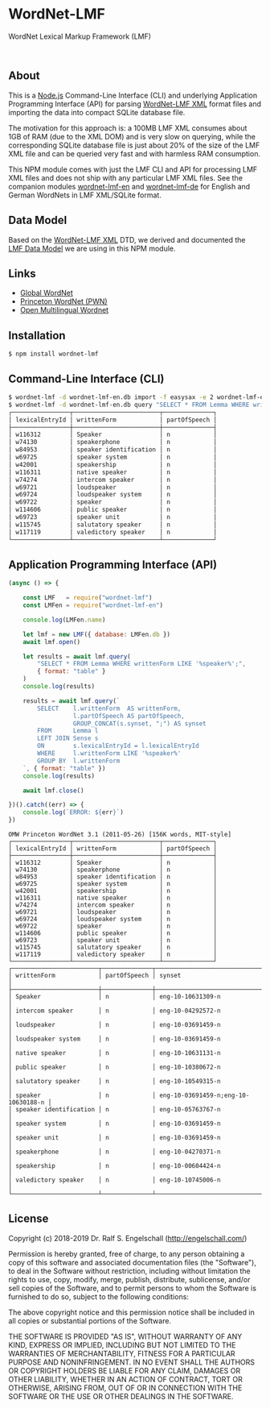 
WordNet-LMF
===========

WordNet Lexical Markup Framework (LMF)

<p/>
<img src="https://nodei.co/npm/wordnet-lmf.png?downloads=true&stars=true" alt=""/>

<p/>
<img src="https://david-dm.org/rse/wordnet-lmf.png" alt=""/>

About
-----

This is a [Node.js](https://nodejs.org) Command-Line Interface (CLI)
and underlying Application Programming Interface (API) for parsing
[WordNet-LMF XML](https://github.com/globalwordnet/schemas) format files
and importing the data into compact SQLite database file.

The motivation for this approach is: a 100MB LMF XML consumes about
1GB of RAM (due to the XML DOM) and is very slow on querying, while
the corresponding SQLite database file is just about 20% of the size
of the LMF XML file and can be queried very fast and with harmless RAM
consumption.

This NPM module comes with just the LMF CLI and API for processing LMF
XML files and does not ship with any particular LMF XML files. See the
companion modules [wordnet-lmf-en](https://npmjs.com/wordnet-lmf-en)
and [wordnet-lmf-de](https://npmjs.com/wordnet-lmf-de) for English and
German WordNets in LMF XML/SQLite format.

Data Model
----------

Based on the [WordNet-LMF XML](https://github.com/globalwordnet/schemas) DTD,
we derived and documented the [LMF Data Model](wordnet-lmf-dm.pdf) we are using in
this NPM module.

Links
-----

- [Global WordNet](http://globalwordnet.org/)
- [Princeton WordNet (PWN)](https://wordnet.princeton.edu/)
- [Open Multilingual Wordnet](http://compling.hss.ntu.edu.sg/omw/)

Installation
------------

```shell
$ npm install wordnet-lmf
```

Command-Line Interface (CLI)
----------------------------

```sh
$ wordnet-lmf -d wordnet-lmf-en.db import -f easysax -e 2 wordnet-lmf-en.xml
$ wordnet-lmf -d wordnet-lmf-en.db query "SELECT * FROM Lemma WHERE writtenForm LIKE '%speaker%';"
┌────────────────┬────────────────────────┬──────────────┐
│ lexicalEntryId │ writtenForm            │ partOfSpeech │
├────────────────┼────────────────────────┼──────────────┤
│ w116312        │ Speaker                │ n            │
│ w74130         │ speakerphone           │ n            │
│ w84953         │ speaker identification │ n            │
│ w69725         │ speaker system         │ n            │
│ w42001         │ speakership            │ n            │
│ w116311        │ native speaker         │ n            │
│ w74274         │ intercom speaker       │ n            │
│ w69721         │ loudspeaker            │ n            │
│ w69724         │ loudspeaker system     │ n            │
│ w69722         │ speaker                │ n            │
│ w114606        │ public speaker         │ n            │
│ w69723         │ speaker unit           │ n            │
│ w115745        │ salutatory speaker     │ n            │
│ w117119        │ valedictory speaker    │ n            │
└────────────────┴────────────────────────┴──────────────┘
```

Application Programming Interface (API)
---------------------------------------

```js
(async () => {

    const LMF   = require("wordnet-lmf")
    const LMFen = require("wordnet-lmf-en")

    console.log(LMFen.name)

    let lmf = new LMF({ database: LMFen.db })
    await lmf.open()

    let results = await lmf.query(
        "SELECT * FROM Lemma WHERE writtenForm LIKE '%speaker%';",
        { format: "table" }
    )
    console.log(results)

    results = await lmf.query(`
        SELECT    l.writtenForm  AS writtenForm,
                  l.partOfSpeech AS partOfSpeech,
                  GROUP_CONCAT(s.synset, ";") AS synset
        FROM      Lemma l
        LEFT JOIN Sense s
        ON        s.lexicalEntryId = l.lexicalEntryId
        WHERE     l.writtenForm LIKE '%speaker%'
        GROUP BY  l.writtenForm
    `, { format: "table" })
    console.log(results)

    await lmf.close()

})().catch((err) => {
    console.log(`ERROR: ${err}`)
})
```

```
OMW Princeton WordNet 3.1 (2011-05-26) [156K words, MIT-style]
┌────────────────┬────────────────────────┬──────────────┐
│ lexicalEntryId │ writtenForm            │ partOfSpeech │
├────────────────┼────────────────────────┼──────────────┤
│ w116312        │ Speaker                │ n            │
│ w74130         │ speakerphone           │ n            │
│ w84953         │ speaker identification │ n            │
│ w69725         │ speaker system         │ n            │
│ w42001         │ speakership            │ n            │
│ w116311        │ native speaker         │ n            │
│ w74274         │ intercom speaker       │ n            │
│ w69721         │ loudspeaker            │ n            │
│ w69724         │ loudspeaker system     │ n            │
│ w69722         │ speaker                │ n            │
│ w114606        │ public speaker         │ n            │
│ w69723         │ speaker unit           │ n            │
│ w115745        │ salutatory speaker     │ n            │
│ w117119        │ valedictory speaker    │ n            │
└────────────────┴────────────────────────┴──────────────┘
┌────────────────────────┬──────────────┬─────────────────────────────────────┐
│ writtenForm            │ partOfSpeech │ synset                              │
├────────────────────────┼──────────────┼─────────────────────────────────────┤
│ Speaker                │ n            │ eng-10-10631309-n                   │
│ intercom speaker       │ n            │ eng-10-04292572-n                   │
│ loudspeaker            │ n            │ eng-10-03691459-n                   │
│ loudspeaker system     │ n            │ eng-10-03691459-n                   │
│ native speaker         │ n            │ eng-10-10631131-n                   │
│ public speaker         │ n            │ eng-10-10380672-n                   │
│ salutatory speaker     │ n            │ eng-10-10549315-n                   │
│ speaker                │ n            │ eng-10-03691459-n;eng-10-10630188-n │
│ speaker identification │ n            │ eng-10-05763767-n                   │
│ speaker system         │ n            │ eng-10-03691459-n                   │
│ speaker unit           │ n            │ eng-10-03691459-n                   │
│ speakerphone           │ n            │ eng-10-04270371-n                   │
│ speakership            │ n            │ eng-10-00604424-n                   │
│ valedictory speaker    │ n            │ eng-10-10745006-n                   │
└────────────────────────┴──────────────┴─────────────────────────────────────┘
```

License
-------

Copyright (c) 2018-2019 Dr. Ralf S. Engelschall (http://engelschall.com/)

Permission is hereby granted, free of charge, to any person obtaining
a copy of this software and associated documentation files (the
"Software"), to deal in the Software without restriction, including
without limitation the rights to use, copy, modify, merge, publish,
distribute, sublicense, and/or sell copies of the Software, and to
permit persons to whom the Software is furnished to do so, subject to
the following conditions:

The above copyright notice and this permission notice shall be included
in all copies or substantial portions of the Software.

THE SOFTWARE IS PROVIDED "AS IS", WITHOUT WARRANTY OF ANY KIND,
EXPRESS OR IMPLIED, INCLUDING BUT NOT LIMITED TO THE WARRANTIES OF
MERCHANTABILITY, FITNESS FOR A PARTICULAR PURPOSE AND NONINFRINGEMENT.
IN NO EVENT SHALL THE AUTHORS OR COPYRIGHT HOLDERS BE LIABLE FOR ANY
CLAIM, DAMAGES OR OTHER LIABILITY, WHETHER IN AN ACTION OF CONTRACT,
TORT OR OTHERWISE, ARISING FROM, OUT OF OR IN CONNECTION WITH THE
SOFTWARE OR THE USE OR OTHER DEALINGS IN THE SOFTWARE.

